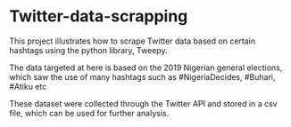 # Twitter-data-scrapping

This project illustrates how to scrape Twitter data based on certain hashtags using the python library, Tweepy.

The data targeted at here is based on the 2019 Nigerian general elections, which saw the use of many hashtags such as #NigeriaDecides, #Buhari, #Atiku etc

These dataset were collected through the Twitter API and stored in a csv file, which can be used for further analysis.

